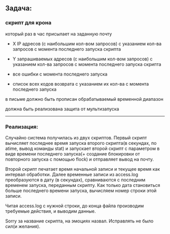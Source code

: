 ## Задача:

### скрипт для крона

который раз в час присылает на заданную почту

- X IP адресов (с наибольшим кол-вом запросов) с указанием кол-ва запросов c момента последнего запуска скрипта

- Y запрашиваемых адресов (с наибольшим кол-вом запросов) с указанием кол-ва запросов c момента последнего запуска скрипта

- все ошибки c момента последнего запуска

- список всех кодов возврата с указанием их кол-ва с момента последнего запуска

в письме должно быть прописан обрабатываемый временной диапазон

должна быть реализована защита от мультизапуска 

-----------------------------------------------------

### Реализация:

Случайно система получилась из двух скриптов.
Первый скрипт вычисляет последнее время запуска второго скрипта(в секундах, по atime, вывод команды stat) и запускает второй скрипт с параметром в виде времени последнего запуска(+ создание блокировки от повторного запуска с помощью flock) и отправляет вывод на почту.

Второй скрипт печатает время начальной записи и текущее время как интервал обработки. Далее временные записи из access.log преобразуются в дату (в секундах), сравниваются с последним временем запуска, переданным скрипту. Как только дата становиться больше последнего времени запуска, вычисляем номер строки этой записи.

Читая access.log с нужной строки, до конца файла производим требуемые действия, и выводим данные.

Sorry за название скрипта, на эмоциях назвал. Исправлять не было сил(и желания).
